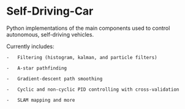 Self-Driving-Car
================

Python implementations of the main components used to control autonomous, self-driving vehicles. 

Currently includes:

	-	Filtering (histogram, kalman, and particle filters)

	-	A-star pathfinding

	-	Gradient-descent path smoothing

	-	Cyclic and non-cyclic PID controlling with cross-validation

	-	SLAM mapping and more
